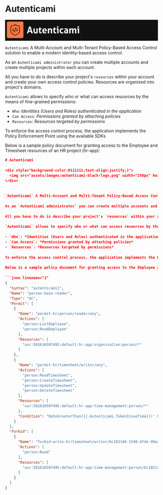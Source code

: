 # Autenticami

<div style="background-color:#111111;text-align:justify;}">
  <img src="docs/assets/images/autenticami-black-logo.png" width="250px" height="auto"/>
</div>

`Autenticami` A Multi-Account and Multi-Tenant Policy-Based Access Control solution to enable a modern identity-based access control.

As an `Autenticami administrator` you can create multiple accounts and create multiple projects within each account.

All you have to do is describe your project's `resources` within your account and create your own access control policies. Resources are organized into project's domains.

`Autenticami` allows to specify who or what can access resources by the means of fine-grained permissions:

- `Who`: *Identities (Users and Roles) authenticated in the application*
- `Can Access`: *Permissions granted by attaching policies*
- `Resources`: *Resources targeted by permissions*

To enforce the access control process, the application implements the Policy Enforcement Point using the available SDKs

Below is a sample policy document for granting access to the Employee and Timesheet resources of an HR project (hr-app):

```json linenums="1"
# Autenticami

<div style="background-color:#111111;text-align:justify;}">
  <img src="assets/images/autenticami-black-logo.png" width="250px" height="auto"/>
</div>


`Autenticami` A Multi-Account and Multi-Tenant Policy-Based Access Control solution to enable a modern identity-based access control.

As an `Autenticami administrator` you can create multiple accounts and create multiple projects within each account.

All you have to do is describe your project's `resources` within your account and create your own access control policies. Resources are organized into project's domains.

`Autenticami` allows to specify who or what can access resources by the means of fine-grained permissions:

- `Who`: *Identities (Users and Roles) authenticated in the application*
- `Can Access`: *Permissions granted by attaching policies*
- `Resources`: *Resources targeted by permissions*

To enforce the access control process, the application implements the Policy Enforcement Point using the available SDKs

Below is a sample policy document for granting access to the Employee and Timesheet resources of an HR project (hr-app):

```json linenums="1"
{
  "Syntax": "autenticami1",
  "Name": "person-base-reader",
  "Type": "AC",
  "Permit": [
    {
      "Name": "permit-hr/person/reader/any",
      "Actions": [
        "person:ListEmployee",
        "person:ReadEmployee"
      ],
      "Resources": [
        "uur:581616507495:default:hr-app:organisation:person/*"
      ]
    },
    {
      "Name": "permit-hr/timesheet/writer/any",
      "Actions": [
        "person:ReadTimesheet",
        "person:CreateTimesheet",
        "person:UpdateTimesheet",
        "person:DeleteTimesheet"
      ],
      "Resources": [
        "uur:581616507495:default:hr-app:time-management:person/*"
      ],
      "Condition": "DateGreaterThan({{.Autenticami.TokenIssueTime}})' && DateLessThan('{{.Autenticami.CurrentTime}}': '2023-12-31T23:59:59Z')"
    }
  ],
  "Forbid": [
    {
      "Name": "forbid-write-hr/timesheet/writer/bc182146-1598-4fde-99aa-b2d4d08bc1e2",
      "Actions": [
        "person:Read"
      ],
      "Resources": [
        "uur:581616507495:default:hr-app:time-management:person/bc182146-1598-4fde-99aa-b2d4d08bc1e2"
      ]
    }
  ]
}
```
